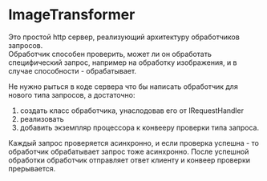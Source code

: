 # ImageTransformer

Это простой http сервер, реализующий архитектуру обработчиков запросов.  
Обработчик способен проверить, может ли он обработать специфический запрос, например на обработку изображения,
и в случае способности - обрабатывает.

Не нужно рыться в коде сервера что бы написать обработчик для нового типа запросов, а достаточно:
1) создать класс обработчика, унаслодовав его от IRequestHandler
2) реализовать
3) добавить экземпляр процессора к конвееру проверки типа запроса.

Каждый запрос проверяется асинхронно, и если проверка успешна - то обработчик обрабатывает запрос тоже асинхронно.
После успешной обработки обработчик отправляет ответ клиенту и конвеер проверки прерывается.

